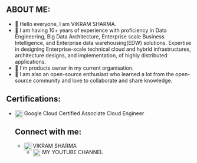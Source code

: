 <h2>ABOUT ME:</h2>
<ul>
	<li> 👋 Hello everyone, I am VIKRAM SHARMA. </li>
	<li> 👀 I am having 10+ years of experience with proficiency in Data Engineering, Big Data Architecture, Enterprise scale Business Intelligence, and Enterprise data warehousing(EDW) solutions.
Expertise in designing Enterprise-scale technical cloud and hybrid infrastructures, architecture designs, and implementation, of highly distributed applications.</li>
	<li> 🌱 I'm products owner in my current organisation.</li>
	<li> 🌱 I am also an open-source enthusiast who learned a lot from the open-source community and love to collaborate and share knowledge.</li>
</ul> 
<h2>Certifications:</h2>
<ul>
  <li>Google Cloud Certified Associate Cloud Engineer
        <img align="left" alt="Certifications" width="22px" src="https://www.google.com/url?sa=i&url=https%3A%2F%2Farki1.com%2Fen%2Fgcp-certifications%2Fassociated-cloud-engineer&psig=AOvVaw0MhjkRPUqeJ56ZeLT2LC4f&ust=1669797850897000&source=images&cd=vfe&ved=2ahUKEwjK-KHv_9L7AhWuzaACHfGVCGcQr4kDegQIARBY" style="max-  width: 100%;">  </li>


<h2>Connect with me:</h2>

<ul>
  <li>VIKRAM SHARMA<a href="https://www.linkedin.com/in/the-vikram-sharma/" target="_blank" rel="noopener noreferrer">
        <img align="left" alt="Vikram Sharma's LinkedIN" width="22px" src="https://raw.githubusercontent.com/peterthehan/peterthehan/master/assets/linkedin.svg" style="max-  width: 100%;"></a>
  </li>
  <li>MY YOUTUBE CHANNEL<a href="https://www.youtube.com/@TheVickramsharma" target="_blank" rel="noopener noreferrer">
        <img align="left" alt="DataEdge Learning" width="22px" src="https://raw.githubusercontent.com/peterthehan/peterthehan/master/assets/youtube.svg" style="max-width: 100%; "></a>
  </li>
  
</ul>  




